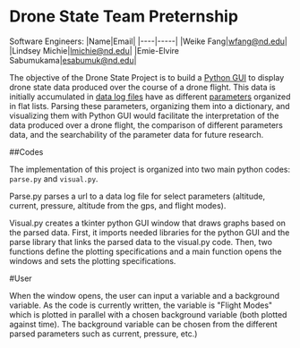# Drone State Team Preternship
Software Engineers:
|Name|Email|
|----|-----|
|Weike Fang|wfang@nd.edu|
|Lindsey Michie|lmichie@nd.edu|
|Emie-Elvire Sabumukama|esabumuk@nd.edu|




The objective of the Drone State Project is to build a [Python GUI](https://realpython.com/python-gui-tkinter/) to display drone state data produced over the course of a drone flight. This data is initially accumulated in [data log files](https://yld.me/raw/bH38.csv) have as different [parameters](https://ardupilot.org/copter/docs/parameters.html) organized in flat lists. Parsing these parameters, organizing them into a dictionary, and visualizing them with Python GUI would facilitate the interpretation of the data produced over a drone flight, the comparison of different parameters data, and the searchability of the parameter data for future research. 

##Codes

The implementation of this project is organized into two main python codes: `parse.py` and `visual.py`.

Parse.py parses a url to a data log file for select parameters (altitude, current, pressure, altitude from the gps, and flight modes).

Visual.py creates a tkinter python GUI window that draws graphs based on the parsed data. First, it imports needed libraries for the python GUI and the parse library that links the parsed data to the visual.py code. Then, two functions define the plotting specifications and a main function opens the windows and sets the plotting specifications.

#User
 
When the window opens, the user can input a variable and a background variable. As the code is currently written, the variable is "Flight Modes" which is plotted in parallel  with a chosen background variable (both plotted against time). The background variable can be chosen from the different parsed parameters such as current, pressure, etc.) 
